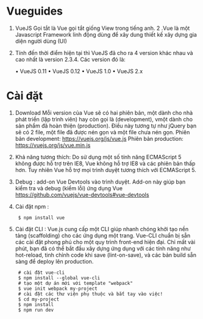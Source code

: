 # Vueguides
1. VueJS Gọi tắt là Vue gọi tắt giống View  trong tiếng anh. 
2 .Vue là một Javascript Framework linh động dùng để xây dung thiết kế xây dựng gia diện người dùng (UI)
3. Tính đến thời điểm hiện tại thì VueJS đã cho ra 4 version khác nhau và cao nhất là version 2.3.4. Các version đó là:

    •	VueJS 0.11
    •	VueJS 0.12
    •	VueJS 1.0
    •	VueJS 2.x
# Cài đặt
1. Download
    Mỗi version của Vue sẽ có hai phiên bản, một dành cho nhà phát triển (lập trình viên)  hay còn gọi là (development), vmột dành cho sản phẩm đã hoàn thiện (production). Điều này tương tự như jQuery bạn sẽ có 2 file, một file đã được nén gọn và một file chưa nén gọn.
    Phiên bản development: https://vuejs.org/js/vue.js
    Phiên bản production: https://vuejs.org/js/vue.min.js
1. Khả năng tương thích: 
    Do sử dụng một số tính năng ECMAScript 5 không được hỗ trợ trên IE8, Vue không hỗ trợ IE8 và các phiên bản thấp hơn. Tuy nhiên Vue hỗ trợ mọi trình duyệt tương thích với ECMAScript 5.
2. Debug :
    add-on Vue Devtools vào trình duyệt. Add-on này giúp bạn kiểm tra và debug (kiểm lỗi) ứng dụng Vue 
    https://github.com/vuejs/vue-devtools#vue-devtools
3. Cài đặt npm :         
       
        $ npm install vue
4. Cài đặt CLI :
    Vue.js cung cấp một CLI giúp nhanh chóng khởi tạo nền tảng (scaffolding) cho các ứng dụng một trang. Vue-CLI chuẩn bị sẵn các cài đặt phong phú cho một quy trình front-end hiện đại. Chỉ mất vài phút, bạn đã có thể bắt đầu xây dựng ứng dụng với các tính năng như hot-reload, tinh chỉnh code khi save (lint-on-save), và các bản build sẵn sàng để deploy lên production.
        
        # cài đặt vue-cli
        $ npm install --global vue-cli
        # tạo một dự án mới với template "webpack"
        $ vue init webpack my-project
        # cài đặt các thư viện phụ thuộc và bắt tay vào việc!
        $ cd my-project
        $ npm install
        $ npm run dev

